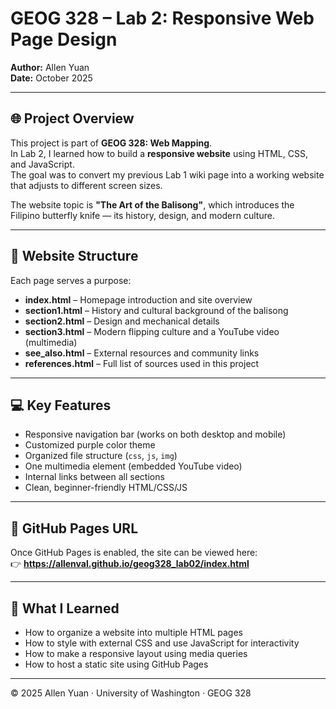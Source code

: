 # GEOG 328 – Lab 2: Responsive Web Page Design  
**Author:** Allen Yuan  
**Date:** October 2025  

---

## 🌐 Project Overview
This project is part of **GEOG 328: Web Mapping**.  
In Lab 2, I learned how to build a **responsive website** using HTML, CSS, and JavaScript.  
The goal was to convert my previous Lab 1 wiki page into a working website that adjusts to different screen sizes.

The website topic is **"The Art of the Balisong"**, which introduces the Filipino butterfly knife — its history, design, and modern culture.

---

## 🧩 Website Structure

Each page serves a purpose:
- **index.html** – Homepage introduction and site overview  
- **section1.html** – History and cultural background of the balisong  
- **section2.html** – Design and mechanical details  
- **section3.html** – Modern flipping culture and a YouTube video (multimedia)  
- **see_also.html** – External resources and community links  
- **references.html** – Full list of sources used in this project  

---

## 💻 Key Features
- Responsive navigation bar (works on both desktop and mobile)  
- Customized purple color theme  
- Organized file structure (`css`, `js`, `img`)  
- One multimedia element (embedded YouTube video)  
- Internal links between all sections  
- Clean, beginner-friendly HTML/CSS/JS  

---

## 🔗 GitHub Pages URL
Once GitHub Pages is enabled, the site can be viewed here:  
👉 **https://allenval.github.io/geog328_lab02/index.html**

---

## 🧠 What I Learned
- How to organize a website into multiple HTML pages  
- How to style with external CSS and use JavaScript for interactivity  
- How to make a responsive layout using media queries  
- How to host a static site using GitHub Pages  

---

© 2025 Allen Yuan · University of Washington · GEOG 328

